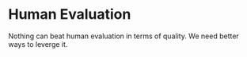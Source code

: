 # Human Evaluation
Nothing can beat human evaluation in terms of quality. We need better ways to leverge it.